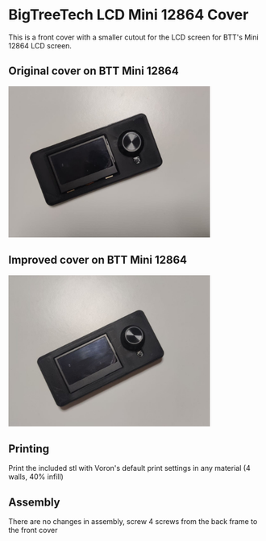 # BigTreeTech LCD Mini 12864 Cover

This is a front cover with a smaller cutout for the LCD screen for BTT's Mini 12864 LCD screen.

## Original cover on BTT Mini 12864
<img src="img/before.jpg" width="400px" />

## Improved cover on BTT Mini 12864
<img src="img/after.jpg" width="400px" />

## Printing

Print the included stl with Voron's default print settings in any material (4 walls, 40% infill)

## Assembly
There are no changes in assembly, screw 4 screws from the back frame to the front cover